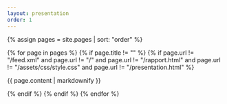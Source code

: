 ```yaml
---
layout: presentation
order: 1
---
```



{% assign pages = site.pages | sort: "order" %}

{% for page in pages %} {% if page.title != "" %} {% if page.url != "/feed.xml" and page.url != "/" and page.url != "/rapport.html" and page.url != "/assets/css/style.css" and page.url != "/presentation.html" %}

{{ page.content | markdownify }}

{% endif %} {% endif %} {% endfor %}